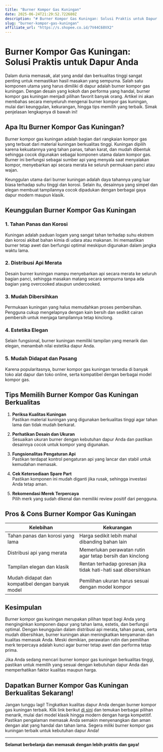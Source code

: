 ```yaml
---
title: "Burner Kompor Gas Kuningan"
date: 2025-06-24T21:29:52.722680Z
description: "# Burner Kompor Gas Kuningan: Solusi Praktis untuk Dapur Anda..."
slug: "burner-kompor-gas-kuningan"
affiliate_url: "https://s.shopee.co.id/7V44C68VX2"
---
```

# Burner Kompor Gas Kuningan: Solusi Praktis untuk Dapur Anda

Dalam dunia memasak, alat yang andal dan berkualitas tinggi sangat penting untuk memastikan hasil masakan yang sempurna. Salah satu komponen utama yang harus dimiliki di dapur adalah burner kompor gas kuningan. Dengan desain yang kokoh dan performa yang handal, burner kompor gas kuningan menjadi pilihan favorit banyak orang. Artikel ini akan membahas secara menyeluruh mengenai burner kompor gas kuningan, mulai dari keunggulan, kekurangan, hingga tips memilih yang terbaik. Simak penjelasan lengkapnya di bawah ini!

## Apa Itu Burner Kompor Gas Kuningan?

Burner kompor gas kuningan adalah bagian dari rangkaian kompor gas yang terbuat dari material kuningan berkualitas tinggi. Kuningan dipilih karena kekuatannya yang tahan panas, tahan karat, dan mudah dibentuk sehingga cocok digunakan sebagai komponen utama dalam kompor gas. Burner ini berfungsi sebagai sumber api yang menyala saat menyalakan kompor, menyebarkan api secara merata ke seluruh permukaan panci atau wajan.

Keunggulan utama dari burner kuningan adalah daya tahannya yang luar biasa terhadap suhu tinggi dan korosi. Selain itu, desainnya yang simpel dan elegan membuat tampilannya cocok dipadukan dengan berbagai gaya dapur modern maupun klasik.

## Keunggulan Burner Kompor Gas Kuningan

### 1. Tahan Panas dan Korosi

Kuningan adalah paduan logam yang sangat tahan terhadap suhu ekstrem dan korosi akibat bahan kimia di udara atau makanan. Ini memastikan burner tetap awet dan berfungsi optimal meskipun digunakan dalam jangka waktu lama.

### 2. Distribusi Api Merata

Desain burner kuningan mampu menyebarkan api secara merata ke seluruh bagian panci, sehingga masakan matang secara sempurna tanpa ada bagian yang overcooked ataupun undercooked.

### 3. Mudah Dibersihkan

Permukaan kuningan yang halus memudahkan proses pembersihan. Pengguna cukup mengelapnya dengan kain bersih dan sedikit cairan pembersih untuk menjaga tampilannya tetap kinclong.

### 4. Estetika Elegan

Selain fungsional, burner kuningan memiliki tampilan yang menarik dan elegan, menambah nilai estetika dapur Anda.

### 5. Mudah Didapat dan Pasang

Karena popularitasnya, burner kompor gas kuningan tersedia di banyak toko alat dapur dan toko online, serta kompatibel dengan berbagai model kompor gas.

## Tips Memilih Burner Kompor Gas Kuningan Berkualitas

1. **Periksa Kualitas Kuningan**  
Pastikan material kuningan yang digunakan berkualitas tinggi agar tahan lama dan tidak mudah berkarat.

2. **Perhatikan Desain dan Ukuran**  
Sesuaikan ukuran burner dengan kebutuhan dapur Anda dan pastikan desainnya cocok untuk kompor yang digunakan.

3. **Fungsionalitas Pengaturan Api**  
Pastikan terdapat kontrol pengaturan api yang lancar dan stabil untuk kemudahan memasak.

4. **Cek Ketersediaan Spare Part**  
Pastikan komponen ini mudah diganti jika rusak, sehingga investasi Anda tetap aman.

5. **Rekomendasi Merek Terpercaya**  
Pilih merk yang sudah dikenal dan memiliki review positif dari pengguna.

## Pros & Cons Burner Kompor Gas Kuningan

| Kelebihan                                           | Kekurangan                                              |
|-----------------------------------------------------|---------------------------------------------------------|
| Tahan panas dan korosi yang lama                  | Harga sedikit lebih mahal dibanding bahan lain          |
| Distribusi api yang merata                        | Memerlukan perawatan rutin agar tetap bersih dan kinclong |
| Tampilan elegan dan klasik                       | Rentan terhadap goresan jika tidak hati-hati saat dibersihkan |
| Mudah didapat dan kompatibel dengan banyak model | Pemilihan ukuran harus sesuai dengan model kompor      |

## Kesimpulan

Burner kompor gas kuningan merupakan pilihan tepat bagi Anda yang menginginkan komponen dapur yang tahan lama, estetis, dan berfungsi optimal. Dengan keunggulan dalam distribusi api merata, tahan panas, serta mudah dibersihkan, burner kuningan akan meningkatkan kenyamanan dan kualitas memasak Anda. Meski demikian, perawatan rutin dan pemilihan merk terpercaya adalah kunci agar burner tetap awet dan performa tetap prima.

Jika Anda sedang mencari burner kompor gas kuningan berkualitas tinggi, pastikan untuk memilih yang sesuai dengan kebutuhan dapur Anda dan memperhatikan faktor kualitas maupun harga.

## Dapatkan Burner Kompor Gas Kuningan Berkualitas Sekarang!

Jangan tunggu lagi! Tingkatkan kualitas dapur Anda dengan burner kompor gas kuningan terbaik. Klik link berikut [di sini](https://s.shopee.co.id/7V44C68VX2) dan temukan berbagai pilihan menarik, mulai dari model klasik hingga modern dengan harga kompetitif. Pastikan pengalaman memasak Anda semakin menyenangkan dan aman dengan alat yang handal dan tahan lama. Segera miliki burner kompor gas kuningan terbaik untuk kebutuhan dapur Anda!

---

**Selamat berbelanja dan memasak dengan lebih praktis dan gaya!**